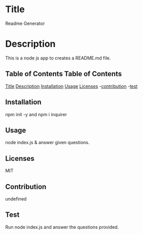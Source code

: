 # Title
  Readme Generator
  # Description
  This is a node js app to creates a README.md file.
## Table of Contents  Table of Contents
  [Title](#title)
  [Description](#description)
  [Installation](#installation)
  [Usage](#usage)
  [Licenses](#licenses)
  -[contribution](#contribution)
  -[test](#test)

  ## Installation
  npm init -y and npm i inquirer
  ## Usage
  node index.js & answer given questions.

  ## Licenses
  MIT 
  ## Contribution
  undefined 

  ## Test
Run node index.js and answer the questions provided.
